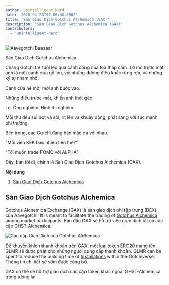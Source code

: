 ```yaml
---
author: Unintelligent Nerd
date: '2020-04-23T07:00:00.000Z'
title: 'Sàn Giao Dịch Gotchus Alchemica (GAX)'
description: 'Sàn Giao Dịch Gotchus Alchemica (GAX)'
contributors:
  - "unintelligent-nerd"
---
```


<div class="headerImageContainer">
<img class="headerImage" src="/gotchus-alchemica-exchange/wizard-aavegotchi.gif" alt="Aavegotchi Baazaar">
<p class="headerImageText">Sàn Giao Dịch Gotchus Alchemica</p>
</div>

Chàng Gotchi trẻ tuổi leo qua cánh cổng của toà tháp cấm. Lờ mờ trước mặt anh là một cánh cửa gỗ lớn, với những đường điêu khắc rùng rợn, và những ký tự nham nhỡ.

Cánh cửa hé mở, mời anh bước vào.

Những điều trước mắt, khiến anh thét gào.

Lọ. Ống nghiệm. Bình thí nghiệm.

Mỗi thứ đều sủi bọt và sôi, rít lên và khuấy động, phát sáng với sức mạnh phi thường.

Bên trong, các Gotchi đang bận mặc cả với nhau.

"Mỗi viên KEK bao nhiêu tiền thế?"

"Tôi muốn trade FOMO với ALPHA"

Đây, bạn tôi ơi, chính là Sàn Giao Dịch Gotchus Alchemica (GAX).

<div class="contentsBox">

**Nội dung**

<ol>
<li><a href=#gotchus-alchemica-exchange>Sàn Giao Dịch Gotchus Alchemica</a></li>
</ol>

</div>

## Sàn Giao Dịch Gotchus Alchemica

Gotchus Alchemica Exchange (GAX) là sàn giao dịch phi tập trung (DEX) của Aavegotchi. It is meant to facilitate the trading of [Gotchus Alchemica](/gotchiverse#gotchus-alchemica) among market participants. Ban đầu GAX sẽ hỗ trợ việc giao dịch tất cả các cặp GHST-Alchemica.

<img class="bodyImage" src="/gotchus-alchemica-exchange/gotchus-alchemica-exchange-pairs.png" alt="Các cặp Giao Dịch của Gotchus Alchemica" />

Để khuyến khích thanh khoản trên GAX, một loại token ERC20 mang tên GLMR sẽ được phát cho những người cung cấp thanh khoản. GLMR can be spent to reduce the building time of [Installations](/gotchiverse#building-on-realm-parcels) within the Gotchiverse. Thông tin chi tiết sẽ sớm được công bố.

GAX có thể sẽ hỗ trợ giao dịch các cặp token khác ngoài GHST-Alchemica trong tương lai.
